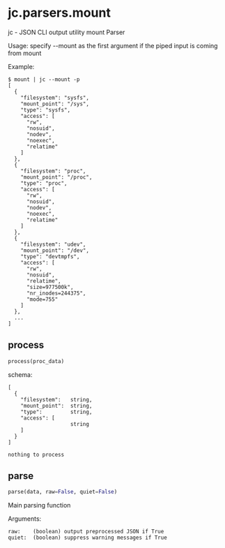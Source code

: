 # jc.parsers.mount
jc - JSON CLI output utility mount Parser

Usage:
    specify --mount as the first argument if the piped input is coming from mount

Example:

    $ mount | jc --mount -p
    [
      {
        "filesystem": "sysfs",
        "mount_point": "/sys",
        "type": "sysfs",
        "access": [
          "rw",
          "nosuid",
          "nodev",
          "noexec",
          "relatime"
        ]
      },
      {
        "filesystem": "proc",
        "mount_point": "/proc",
        "type": "proc",
        "access": [
          "rw",
          "nosuid",
          "nodev",
          "noexec",
          "relatime"
        ]
      },
      {
        "filesystem": "udev",
        "mount_point": "/dev",
        "type": "devtmpfs",
        "access": [
          "rw",
          "nosuid",
          "relatime",
          "size=977500k",
          "nr_inodes=244375",
          "mode=755"
        ]
      },
      ...
    ]

## process
```python
process(proc_data)
```

schema:

    [
      {
        "filesystem":   string,
        "mount_point":  string,
        "type":         string,
        "access": [
                        string
        ]
      }
    ]

    nothing to process

## parse
```python
parse(data, raw=False, quiet=False)
```

Main parsing function

Arguments:

    raw:    (boolean) output preprocessed JSON if True
    quiet:  (boolean) suppress warning messages if True

